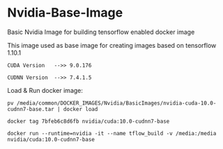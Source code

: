 # Nvidia-Base-Image
Basic Nvidia Image for building tensorflow enabled docker image

This image used as base image for creating images based on tensorflow 1.10.1

```
CUDA Version   -->> 9.0.176

CUDNN Version  -->> 7.4.1.5
```
Load & Run docker image:

```
pv /media/common/DOCKER_IMAGES/Nvidia/BasicImages/nvidia-cuda-10.0-cudnn7-base.tar | docker load

docker tag 7bfeb6c8d6fb nvidia/cuda:10.0-cudnn7-base

docker run --runtime=nvidia -it --name tflow_build -v /media:/media nvidia/cuda:10.0-cudnn7-base
```
